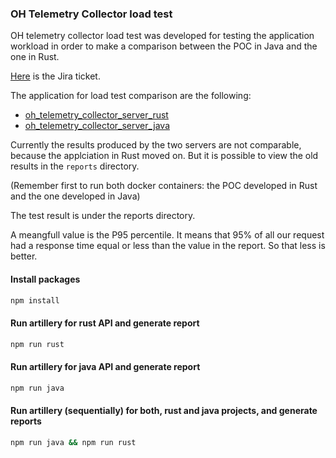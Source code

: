 ### OH Telemetry Collector load test

OH telemetry collector load test was developed for testing the application workload in order to make a comparison between the POC in Java and the one in Rust.

[Here](https://openhospital.atlassian.net/browse/OP-952) is the Jira ticket.

The application for load test comparison are the following:

- [oh_telemetry_collector_server_rust](https://github.com/goto-eof/oh_telemetry_collector_server_rust)
- [oh_telemetry_collector_server_java](https://github.com/goto-eof/oh_telemetry_collector_server_java)

Currently the results produced by the two servers are not comparable, because the applciation in Rust moved on. But it is possible to view the old results in the `reports` directory.

(Remember first to run both docker containers: the POC developed in Rust and the one developed in Java)

The test result is under the reports directory. 

A meangfull value is the P95 percentile. It means that 95% of all our request had a response time equal or less than the value in the report. So that less is better.

#### Install packages

```bash
npm install
```

#### Run artillery for rust API and generate report

```bash
npm run rust
```

#### Run artillery for java API and generate report

```bash
npm run java
```

#### Run artillery (sequentially) for both, rust and java projects, and generate reports

```bash
npm run java && npm run rust
```

